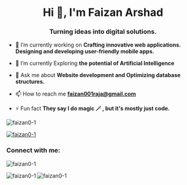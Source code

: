 <h1 align="center">Hi 👋, I'm Faizan Arshad</h1>
<h3 align="center">Turning ideas into digital solutions.</h3>

- 🔭 I’m currently working on
  **Crafting innovative web applications.**
  **Designing and developing user-friendly mobile apps.**
  
- 🌱 I’m currently Exploring **the potential of Artificial Intelligence**

- 💬 Ask me about **Website development and Optimizing database structures.**

- 📫 How to reach me **faizan001raja@gmail.com**

- ⚡ Fun fact **They say I do magic 🪄 , but it's mostly just code.**

<p align="left"> <img src="https://komarev.com/ghpvc/?username=faizan0-1&label=Profile%20views&color=0e75b6&style=flat" alt="faizan0-1" /> </p>

<p align="left"> <a href="https://github.com/ryo-ma/github-profile-trophy"><img src="https://github-profile-trophy.vercel.app/?username=faizan0-1" alt="faizan0-1" /></a> </p>


<h3 align="left">Connect with me:</h3>
<p align="left">
</p>

<div>
 <p><img align="center" src="https://github-readme-stats.vercel.app/api?username=faizan0-1&show_icons=true&locale=en" alt="faizan0-1" /></p>
</div>

<div>
<p><img align="left" src="https://github-readme-stats.vercel.app/api/top-langs?username=faizan0-1&show_icons=true&locale=en&layout=compact" alt="faizan0-1" /></p>
</div>


<div>
 <p><img align="center" src="https://github-readme-streak-stats.herokuapp.com/?user=faizan0-1&" alt="faizan0-1" /></p>
</div>
